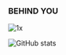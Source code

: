### BEHIND YOU
![1x](https://user-images.githubusercontent.com/68351730/160933124-2f856f68-6820-4a67-b828-51a25a776e7a.png)
</h1>
  
![GitHub stats](https://github-readme-stats.vercel.app/api?username=Jem20&hide_border=true&theme=radical&show_icons=true)
